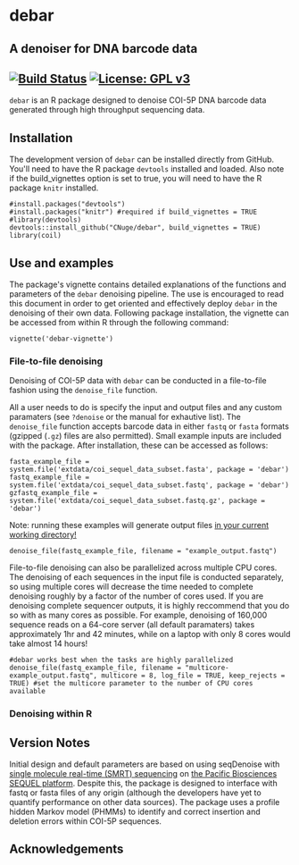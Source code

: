 # debar
## A denoiser for DNA barcode data 
[![Build Status](https://travis-ci.com/CNuge/debar.svg?token=H6eQaqsE1kLqYX3zZ1Xz&branch=master)](https://travis-ci.com/CNuge/debar)
[![License: GPL v3](https://img.shields.io/badge/License-GPL%20v3-blue.svg)](http://www.gnu.org/licenses/gpl-3.0)
--------------------------------------------------------

`debar` is an R package designed to denoise COI-5P DNA barcode data generated through high throughput sequencing data. 


## Installation

The development version of `debar` can be installed directly from GitHub. You'll need to have the R package `devtools` installed and loaded. Also note if the build_vignettes option is set to true, you will need to have the R package `knitr` installed.

```
#install.packages("devtools")
#install.packages("knitr") #required if build_vignettes = TRUE
#library(devtools) 
devtools::install_github("CNuge/debar", build_vignettes = TRUE)
library(coil)
```
## Use and examples

The package's vignette contains detailed explanations of the functions and parameters of the `debar` denoising pipeline. The use is encouraged to read this document in order to get oriented and effectively deploy `debar` in the denoising of their own data. Following package installation, the vignette can be accessed from within R through the following command:
```
vignette('debar-vignette')
```


### File-to-file denoising
Denoising of COI-5P data with `debar` can be conducted in a file-to-file fashion using the `denoise_file` function. 

All a user needs to do is specify the input and output files and any custom paramaters (see `?denoise` or the manual for exhautive list). The `denoise_file` function accepts barcode data in either `fastq` or `fasta` formats (gzipped (`.gz`) files are also permitted).
Small example inputs are included with the package. After installation, these can be accessed as follows:
```
fasta_example_file = system.file('extdata/coi_sequel_data_subset.fasta', package = 'debar')
fastq_example_file = system.file('extdata/coi_sequel_data_subset.fastq', package = 'debar')
gzfastq_example_file = system.file('extdata/coi_sequel_data_subset.fastq.gz', package = 'debar')
```

Note: running these examples will generate output files [in your current working directory!](https://support.rstudio.com/hc/en-us/articles/200711843-Working-Directories-and-Workspaces)
```
denoise_file(fastq_example_file, filename = "example_output.fastq")
```

File-to-file denoising can also be parallelized across multiple CPU cores. The denoising of each sequences in the input file is conducted separately, so using multiple cores will decrease the time needed to complete denoising roughly by a factor of the number of cores used. If you are denoising complete sequencer outputs, it is highly reccommend that you do so with as many cores as possible. For example, denoising of 160,000 sequence reads on a 64-core server (all default paramaters) takes approximately 1hr and 42 minutes, while on a laptop with only 8 cores would take almost 14 hours!

```
#debar works best when the tasks are highly parallelized
denoise_file(fastq_example_file, filename = "multicore-example_output.fastq", multicore = 8, log_file = TRUE, keep_rejects = TRUE) #set the multicore parameter to the number of CPU cores available
```




### Denoising within R





## Version Notes

Initial design and default parameters are based on using seqDenoise with [single molecule real-time (SMRT) sequencing](https://www.pacb.com/smrt-science/smrt-sequencing/) on [the Pacific Biosciences SEQUEL platform](https://www.pacb.com/products-and-services/sequel-system/). Despite this, the package is designed to interface with fastq or fasta files of any origin (although the developers have yet to quantify performance on other data sources). The package uses a profile hidden Markov model (PHMMs) to identify and correct insertion and deletion errors within COI-5P sequences.


## Acknowledgements









